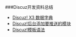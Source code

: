 ###Discuz开发资料总结 

- [Discuz! X3 数据字典](http://faq.comsenz.com/library/database/x3/x3_index.htm) 
- [Discuz!后台添加要推送的模块](http://bbs.zb7.com/discuz/dx25/admincp/portal/portal_block.htm) 
- [Discuz!模板语法](http://www.cnblogs.com/jiqing9006/p/3645196.html) 
